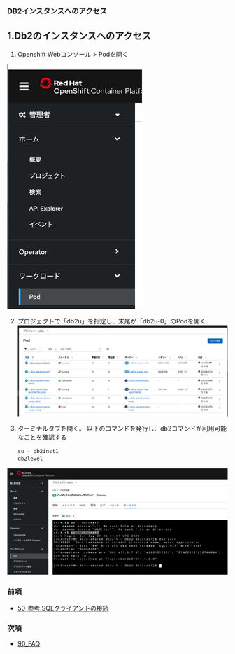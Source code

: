 ### DB2インスタンスへのアクセス

## 1.Db2のインスタンスへのアクセス

1. Openshift Webコンソール > Podを開く

![](2022-08-24-12-10-25.png)

2. プロジェクトで「db2u」を指定し、末尾が「db2u-0」のPodを開く
![](2022-08-24-12-11-22.png)

3. ターミナルタブを開く。 以下のコマンドを発行し、db2コマンドが利用可能なことを確認する

    ```bash
    su - db2inst1
    db2level
    ```

![](2022-08-21-18-53-33.png)



### 前項
- [ 50_参考.SQLクライアントの接続 ](../50_dbclient/index.md)

### 次項
- [ 90_FAQ ](../90_faq/index.md)
